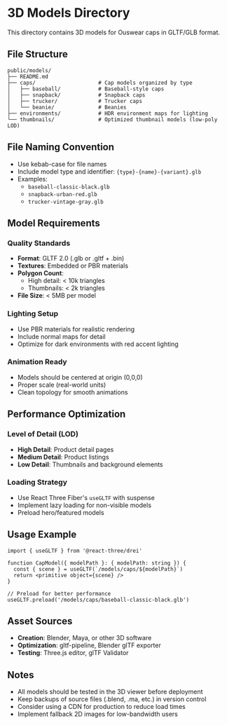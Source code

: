 # 3D Models Directory

This directory contains 3D models for Ouswear caps in GLTF/GLB format.

## File Structure

```
public/models/
├── README.md
├── caps/                    # Cap models organized by type
│   ├── baseball/            # Baseball-style caps
│   ├── snapback/            # Snapback caps
│   ├── trucker/             # Trucker caps
│   └── beanie/              # Beanies
├── environments/            # HDR environment maps for lighting
└── thumbnails/              # Optimized thumbnail models (low-poly LOD)
```

## File Naming Convention

- Use kebab-case for file names
- Include model type and identifier: `{type}-{name}-{variant}.glb`
- Examples:
  - `baseball-classic-black.glb`
  - `snapback-urban-red.glb`
  - `trucker-vintage-gray.glb`

## Model Requirements

### Quality Standards
- **Format**: GLTF 2.0 (.glb or .gltf + .bin)
- **Textures**: Embedded or PBR materials
- **Polygon Count**:
  - High detail: < 10k triangles
  - Thumbnails: < 2k triangles
- **File Size**: < 5MB per model

### Lighting Setup
- Use PBR materials for realistic rendering
- Include normal maps for detail
- Optimize for dark environments with red accent lighting

### Animation Ready
- Models should be centered at origin (0,0,0)
- Proper scale (real-world units)
- Clean topology for smooth animations

## Performance Optimization

### Level of Detail (LOD)
- **High Detail**: Product detail pages
- **Medium Detail**: Product listings
- **Low Detail**: Thumbnails and background elements

### Loading Strategy
- Use React Three Fiber's `useGLTF` with suspense
- Implement lazy loading for non-visible models
- Preload hero/featured models

## Usage Example

```tsx
import { useGLTF } from '@react-three/drei'

function CapModel({ modelPath }: { modelPath: string }) {
  const { scene } = useGLTF(`/models/caps/${modelPath}`)
  return <primitive object={scene} />
}

// Preload for better performance
useGLTF.preload('/models/caps/baseball-classic-black.glb')
```

## Asset Sources

- **Creation**: Blender, Maya, or other 3D software
- **Optimization**: gltf-pipeline, Blender glTF exporter
- **Testing**: Three.js editor, glTF Validator

## Notes

- All models should be tested in the 3D viewer before deployment
- Keep backups of source files (.blend, .ma, etc.) in version control
- Consider using a CDN for production to reduce load times
- Implement fallback 2D images for low-bandwidth users
